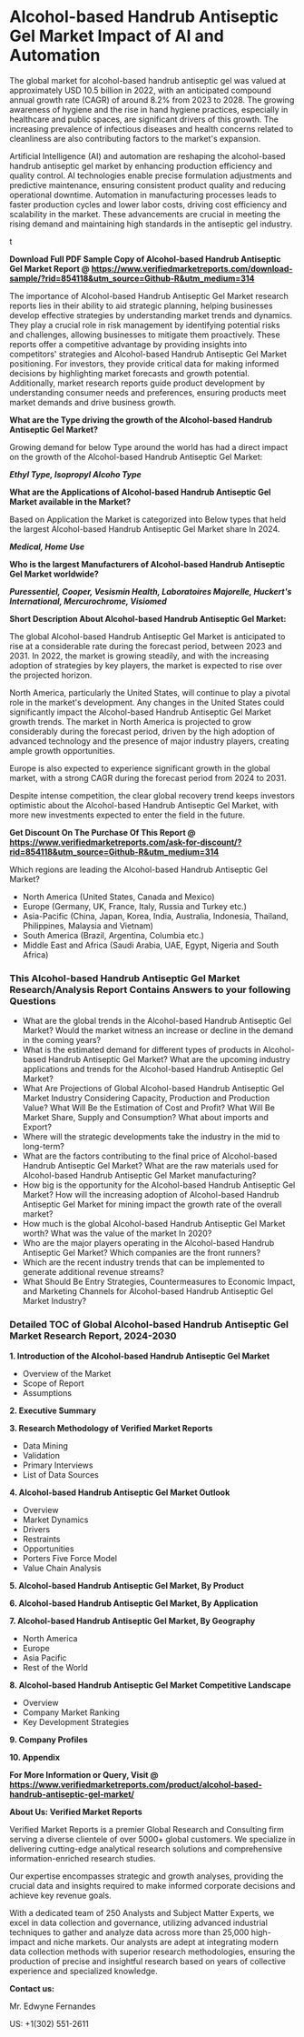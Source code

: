 <meta name="title" content="Global Alcohol-based Handrub Antiseptic Gel Market Impact of AI and Automation"><meta name="description" content="The global market for alcohol-based handrub antiseptic gel was valued at approximately USD 10.5 billion in 2022, with an anticipated compound annual growth rate (CAGR)"><meta name="title" content="Alcohol-based Handrub Antiseptic Gel Market Size, Share, Scope, Trends, Growth, Opportunities, Analysis, Forecast"><h1>Alcohol-based Handrub Antiseptic Gel Market Impact of AI and Automation</h1><p>The global market for alcohol-based handrub antiseptic gel was valued at approximately USD 10.5 billion in 2022, with an anticipated compound annual growth rate (CAGR) of around 8.2% from 2023 to 2028. The growing awareness of hygiene and the rise in hand hygiene practices, especially in healthcare and public spaces, are significant drivers of this growth. The increasing prevalence of infectious diseases and health concerns related to cleanliness are also contributing factors to the market's expansion.</p><p>Artificial Intelligence (AI) and automation are reshaping the alcohol-based handrub antiseptic gel market by enhancing production efficiency and quality control. AI technologies enable precise formulation adjustments and predictive maintenance, ensuring consistent product quality and reducing operational downtime. Automation in manufacturing processes leads to faster production cycles and lower labor costs, driving cost efficiency and scalability in the market. These advancements are crucial in meeting the rising demand and maintaining high standards in the antiseptic gel industry.</p>t</p><p id="" class=""><strong>Download Full PDF Sample Copy of Alcohol-based Handrub Antiseptic Gel Market Report @ <a href="https://www.verifiedmarketreports.com/download-sample/?rid=854118&utm_source=Github-R&utm_medium=314" target="_blank">https://www.verifiedmarketreports.com/download-sample/?rid=854118&utm_source=Github-R&utm_medium=314</a></strong></p><p>The importance of&nbsp;Alcohol-based Handrub Antiseptic Gel Market research reports lies in their ability to aid strategic planning, helping businesses develop effective strategies by understanding market trends and dynamics. They play a crucial role in risk management by identifying potential risks and challenges, allowing businesses to mitigate them proactively. These reports offer a competitive advantage by providing insights into competitors' strategies and Alcohol-based Handrub Antiseptic Gel Market positioning. For investors, they provide critical data for making informed decisions by highlighting market forecasts and growth potential. Additionally, market research reports guide product development by understanding consumer needs and preferences, ensuring products meet market demands and drive business growth.</p><p><strong>What are the&nbsp;Type driving the growth of the Alcohol-based Handrub Antiseptic Gel Market?</strong></p><p id="" class="">Growing demand for below Type around the world has had a direct impact on the growth of the Alcohol-based Handrub Antiseptic Gel Market:</p><em><strong>Ethyl Type, Isopropyl Alcoho Type</strong></em></p><strong>What are the&nbsp;Applications&nbsp;of Alcohol-based Handrub Antiseptic Gel Market available in the Market?</strong></p><p id="" class="">Based on Application the Market is categorized into Below types that held the largest Alcohol-based Handrub Antiseptic Gel Market share In 2024.</p><em><strong>Medical, Home Use</strong></em></p><strong>Who is the largest Manufacturers of Alcohol-based Handrub Antiseptic Gel Market worldwide?</strong></p><p><em><strong>Puressentiel, Cooper, Vesismin Health, Laboratoires Majorelle, Huckert's International, Mercurochrome, Visiomed</strong></em></p><p id="" class=""><strong>Short Description About Alcohol-based Handrub Antiseptic Gel Market:</strong></p><p>The global Alcohol-based Handrub Antiseptic Gel Market is anticipated to rise at a considerable rate during the forecast period, between 2023 and 2031. In 2022, the market is growing steadily, and with the increasing adoption of strategies by key players, the market is expected to rise over the projected horizon.</p><p>North America, particularly the United States, will continue to play a pivotal role in the market's development. Any changes in the United States could significantly impact the Alcohol-based Handrub Antiseptic Gel Market growth trends. The market in North America is projected to grow considerably during the forecast period, driven by the high adoption of advanced technology and the presence of major industry players, creating ample growth opportunities.</p><p>Europe is also expected to experience significant growth in the global market, with a strong CAGR during the forecast period from 2024 to 2031.</p><p>Despite intense competition, the clear global recovery trend keeps investors optimistic about the Alcohol-based Handrub Antiseptic Gel Market, with more new investments expected to enter the field in the future.</p><p id="" class=""><strong>Get Discount On The Purchase Of This Report @ <a href="https://www.verifiedmarketreports.com/ask-for-discount/?rid=854118&utm_source=Github-R&utm_medium=314" target="_blank">https://www.verifiedmarketreports.com/ask-for-discount/?rid=854118&utm_source=Github-R&utm_medium=314</a></strong></p>Which regions are leading the Alcohol-based Handrub Antiseptic Gel Market?</p><ul><li>North America (United States, Canada and Mexico)</li><li>Europe (Germany, UK, France, Italy, Russia and Turkey etc.)</li><li>Asia-Pacific (China, Japan, Korea, India, Australia, Indonesia, Thailand, Philippines, Malaysia and Vietnam)</li><li>South America (Brazil, Argentina, Columbia etc.)</li><li>Middle East and Africa (Saudi Arabia, UAE, Egypt, Nigeria and South Africa)</li></ul><h3 id="" class="">This Alcohol-based Handrub Antiseptic Gel Market Research/Analysis Report Contains Answers to your following Questions</h3><ul><li>What are the global trends in the Alcohol-based Handrub Antiseptic Gel Market? Would the market witness an increase or decline in the demand in the coming years?</li><li>What is the estimated demand for different types of products in Alcohol-based Handrub Antiseptic Gel Market? What are the upcoming industry applications and trends for the Alcohol-based Handrub Antiseptic Gel Market?</li><li>What Are Projections of Global Alcohol-based Handrub Antiseptic Gel Market Industry Considering Capacity, Production and Production Value? What Will Be the Estimation of Cost and Profit? What Will Be Market Share, Supply and Consumption? What about imports and Export?</li><li>Where will the strategic developments take the industry in the mid to long-term?</li><li>What are the factors contributing to the final price of Alcohol-based Handrub Antiseptic Gel Market? What are the raw materials used for Alcohol-based Handrub Antiseptic Gel Market manufacturing?</li><li>How big is the opportunity for the Alcohol-based Handrub Antiseptic Gel Market? How will the increasing adoption of Alcohol-based Handrub Antiseptic Gel Market for mining impact the growth rate of the overall market?</li><li>How much is the global Alcohol-based Handrub Antiseptic Gel Market worth? What was the value of the market In 2020?</li><li>Who are the major players operating in the Alcohol-based Handrub Antiseptic Gel Market? Which companies are the front runners?</li><li>Which are the recent industry trends that can be implemented to generate additional revenue streams?</li><li>What Should Be Entry Strategies, Countermeasures to Economic Impact, and Marketing Channels for Alcohol-based Handrub Antiseptic Gel Market Industry?</li></ul><h3 id="" class="">Detailed TOC of Global Alcohol-based Handrub Antiseptic Gel Market Research Report, 2024-2030</h3><p id="" class=""><strong>1. Introduction of the Alcohol-based Handrub Antiseptic Gel Market</strong></p><ul><li>Overview of the Market</li><li>Scope of Report</li><li>Assumptions</li></ul><p id="" class=""><strong>2. Executive Summary</strong></p><p id="" class=""><strong>3. Research Methodology of Verified Market Reports</strong></p><ul><li>Data Mining</li><li>Validation</li><li>Primary Interviews</li><li>List of Data Sources</li></ul><p id="" class=""><strong>4. Alcohol-based Handrub Antiseptic Gel Market Outlook</strong></p><ul><li>Overview</li><li>Market Dynamics</li><li>Drivers</li><li>Restraints</li><li>Opportunities</li><li>Porters Five Force Model</li><li>Value Chain Analysis</li></ul><p id="" class=""><strong>5. Alcohol-based Handrub Antiseptic Gel Market, By Product</strong></p><p id="" class=""><strong>6. Alcohol-based Handrub Antiseptic Gel Market, By Application</strong></p><p id="" class=""><strong>7. Alcohol-based Handrub Antiseptic Gel Market, By Geography</strong></p><ul><li>North America</li><li>Europe</li><li>Asia Pacific</li><li>Rest of the World</li></ul><p id="" class=""><strong>8. Alcohol-based Handrub Antiseptic Gel Market Competitive Landscape</strong></p><ul><li>Overview</li><li>Company Market Ranking</li><li>Key Development Strategies</li></ul><p id="" class=""><strong>9. Company Profiles</strong></p><p id="" class=""><strong>10. Appendix</strong></p><p id="" class=""><strong>For More Information or Query, Visit @ <a href="https://www.verifiedmarketreports.com/product/alcohol-based-handrub-antiseptic-gel-market/" target="_blank">https://www.verifiedmarketreports.com/product/alcohol-based-handrub-antiseptic-gel-market/</a></strong></p><p id="" class=""><strong>About Us: Verified Market Reports</strong></p><p id="" class="">Verified Market Reports is a premier Global Research and Consulting firm serving a diverse clientele of over 5000+ global customers. We specialize in delivering cutting-edge analytical research solutions and comprehensive information-enriched research studies.</p><p id="" class="">Our expertise encompasses strategic and growth analyses, providing the crucial data and insights required to make informed corporate decisions and achieve key revenue goals.</p><p id="" class="">With a dedicated team of 250 Analysts and Subject Matter Experts, we excel in data collection and governance, utilizing advanced industrial techniques to gather and analyze data across more than 25,000 high-impact and niche markets. Our analysts are adept at integrating modern data collection methods with superior research methodologies, ensuring the production of precise and insightful research based on years of collective experience and specialized knowledge.</p><p id="" class=""><strong>Contact us:</strong></p><p id="" class="">Mr. Edwyne Fernandes</p><p id="" class="">US: +1(302) 551-2611</p>